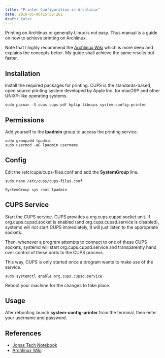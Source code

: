 ```yaml
---
title: "Printer Configuration in Archlinux"
date: 2019-05-06T15:58:26Z
draft: false
---
```


Printing on Archlinux or generally Linux is not easy. Thus manual is a
guide on how to achieve printing on Archlinux.

Note that I highly recommend the [Archlinux Wiki](https://wiki.archlinux.org) which is more deep and explains the concepts better. My guide shall achieve the same results but faster.

## Installation

Install the required packages for printing. CUPS is the standards-based, open source printing system developed by Apple Inc. for macOS® and other UNIX®-like operating systems.

```
sudo pacman -S cups cups-pdf hplip libcups system-config-printer
```

## Permissions

Add yourself to the **lpadmin** group to access the printing service.

```
sudo groupadd lpadmin
sudo usermod -aG lpadmin username
```

## Config

Edit the /etc/cups/cups-files.conf and add the **SystemGroup** line.

```
sudo nano /etc/cups/cups-files.conf

SystemGroup sys root lpadmin
```

## CUPS Service

Start the CUPS service. CUPS provides a org.cups.cupsd.socket unit. If org.cups.cupsd.socket is enabled (and org.cups.cupsd.service is disabled), systemd will not start CUPS immediately, it will just listen to the appropriate sockets.

Then, whenever a program attempts to connect to one of these CUPS sockets, systemd will start org.cups.cupsd.service and transparently hand over control of these ports to the CUPS process.

This way, CUPS is only started once a program wants to make use of the service.

```
sudo systemctl enable org.cups.cupsd.service
```
Reboot your machine for the changes to take place.

## Usage

Afer rebooting launch **system-config-printer** from the terminal, then
enter your username and password.

## References

* [Jonas Tech Notebook](https://gorauskas.org/linux/arch/ArchPrintingSetup)
* [Archlinux Wiki](https://wiki.archlinux.org/index.php/CUPS#Installation)
